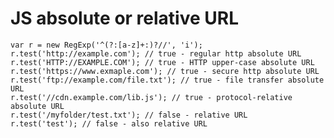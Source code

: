 # JS absolute or relative URL

    var r = new RegExp('^(?:[a-z]+:)?//', 'i');
    r.test('http://example.com'); // true - regular http absolute URL
    r.test('HTTP://EXAMPLE.COM'); // true - HTTP upper-case absolute URL
    r.test('https://www.exmaple.com'); // true - secure http absolute URL
    r.test('ftp://example.com/file.txt'); // true - file transfer absolute URL
    r.test('//cdn.example.com/lib.js'); // true - protocol-relative absolute URL
    r.test('/myfolder/test.txt'); // false - relative URL
    r.test('test'); // false - also relative URL